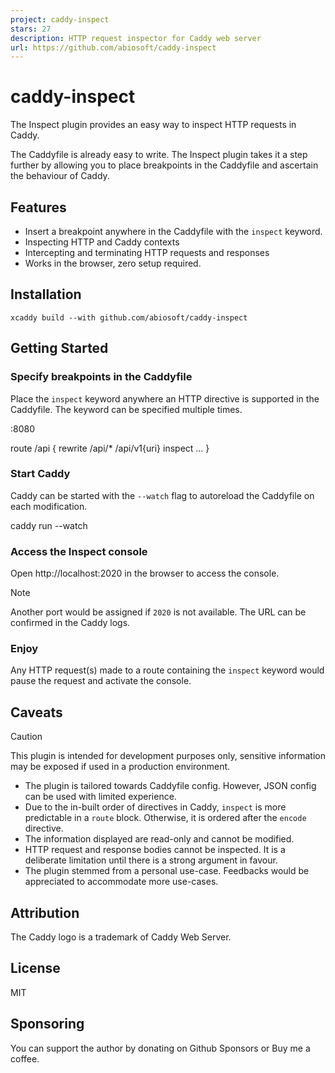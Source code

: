 ```yaml
---
project: caddy-inspect
stars: 27
description: HTTP request inspector for Caddy web server
url: https://github.com/abiosoft/caddy-inspect
---
```


caddy-inspect
=============

The Inspect plugin provides an easy way to inspect HTTP requests in Caddy.

The Caddyfile is already easy to write. The Inspect plugin takes it a step further by allowing you to place breakpoints in the Caddyfile and ascertain the behaviour of Caddy.

Features
--------

-   Insert a breakpoint anywhere in the Caddyfile with the `inspect` keyword.
-   Inspecting HTTP and Caddy contexts
-   Intercepting and terminating HTTP requests and responses
-   Works in the browser, zero setup required.

Installation
------------

```
xcaddy build --with github.com/abiosoft/caddy-inspect
```

Getting Started
---------------

### Specify breakpoints in the Caddyfile

Place the `inspect` keyword anywhere an HTTP directive is supported in the Caddyfile. The keyword can be specified multiple times.

:8080

route /api {
    rewrite /api/\* /api/v1{uri}
    inspect
    ...
}

### Start Caddy

Caddy can be started with the `--watch` flag to autoreload the Caddyfile on each modification.

caddy run --watch

### Access the Inspect console

Open http://localhost:2020 in the browser to access the console.

Note

Another port would be assigned if `2020` is not available. The URL can be confirmed in the Caddy logs.

### Enjoy

Any HTTP request(s) made to a route containing the `inspect` keyword would pause the request and activate the console.

Caveats
-------

Caution

This plugin is intended for development purposes only, sensitive information may be exposed if used in a production environment.

-   The plugin is tailored towards Caddyfile config. However, JSON config can be used with limited experience.
-   Due to the in-built order of directives in Caddy, `inspect` is more predictable in a `route` block. Otherwise, it is ordered after the `encode` directive.
-   The information displayed are read-only and cannot be modified.
-   HTTP request and response bodies cannot be inspected. It is a deliberate limitation until there is a strong argument in favour.
-   The plugin stemmed from a personal use-case. Feedbacks would be appreciated to accommodate more use-cases.

Attribution
-----------

The Caddy logo is a trademark of Caddy Web Server.

License
-------

MIT

Sponsoring
----------

You can support the author by donating on Github Sponsors or Buy me a coffee.

